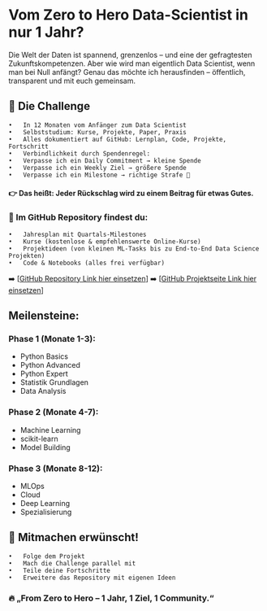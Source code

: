 # Vom Zero to Hero Data-Scientist in nur 1 Jahr?

Die Welt der Daten ist spannend, grenzenlos – und eine der gefragtesten Zukunftskompetenzen. Aber wie wird man eigentlich Data Scientist, wenn man bei Null anfängt? Genau das möchte ich herausfinden – öffentlich, transparent und mit euch gemeinsam.

## 🎯 Die Challenge
	•	In 12 Monaten vom Anfänger zum Data Scientist
	•	Selbststudium: Kurse, Projekte, Paper, Praxis
	•	Alles dokumentiert auf GitHub: Lernplan, Code, Projekte, Fortschritt
	•	Verbindlichkeit durch Spendenregel:
	•	Verpasse ich ein Daily Commitment → kleine Spende
	•	Verpasse ich ein Weekly Ziel → größere Spende
	•	Verpasse ich ein Milestone → richtige Strafe 💸

#### 👉 Das heißt: Jeder Rückschlag wird zu einem Beitrag für etwas Gutes.


### 📂 Im GitHub Repository findest du:
	•	Jahresplan mit Quartals-Milestones
	•	Kurse (kostenlose & empfehlenswerte Online-Kurse)
	•	Projektideen (von kleinen ML-Tasks bis zu End-to-End Data Science Projekten)
	•	Code & Notebooks (alles frei verfügbar)

➡️ [[GitHub Repository Link hier einsetzen](https://github.com/sijadev/data-science-learning)]
➡️ [[GitHub Projektseite Link hier einsetzen](https://sijadev.github.io/data-science-learning/)]

## Meilensteine:

### Phase 1 (Monate 1-3): 
- Python Basics 
- Python Advanced
- Python Expert
- Statistik Grundlagen
- Data Analysis 

### Phase 2 (Monate 4-7): 
- Machine Learning
- scikit-learn
- Model Building

### Phase 3 (Monate 8-12): 
- MLOps
- Cloud
- Deep Learning
- Spezialisierung

## 🙌 Mitmachen erwünscht!

	•	Folge dem Projekt
	•	Mach die Challenge parallel mit
	•	Teile deine Fortschritte
	•	Erweitere das Repository mit eigenen Ideen

### 🔥  „From Zero to Hero – 1 Jahr, 1 Ziel, 1 Community.“





